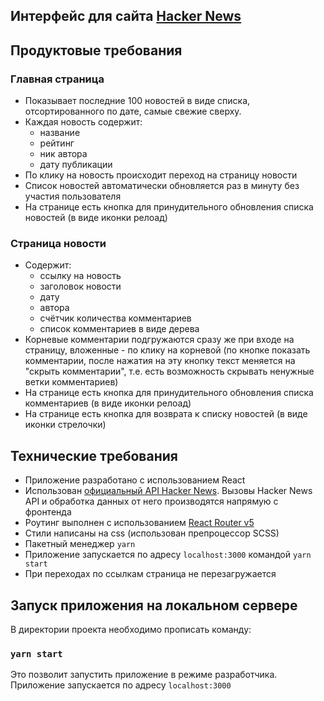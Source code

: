 ## Интерфейс для сайта [Hacker News](https://news.ycombinator.com/news)

## Продуктовые требования
### Главная страница
- Показывает последние 100 новостей в виде списка, отсортированного по дате, самые свежие сверху.
- Каждая новость содержит:
	- название
	- рейтинг
	- ник автора
 	- дату публикации
 - По клику на новость происходит переход на страницу новости
- Список новостей автоматически обновляется раз в минуту без участия пользователя
- На странице есть кнопка для принудительного обновления списка новостей (в виде иконки релоад)

### Страница новости
- Содержит:	
  - ссылку на новость
  - заголовок новости
  - дату
  - автора
  - счётчик количества комментариев
  - список комментариев в виде дерева
- Корневые комментарии подгружаются сразу же при входе на страницу, вложенные - по клику на корневой (по кнопке показать комментарии, после нажатия на эту кнопку текст меняется на "скрыть комментарии", т.е. есть возможность скрывать ненужные ветки комментариев)
- На странице есть кнопка для принудительного обновления списка комментариев (в виде иконки релоад)
- На странице есть кнопка для возврата к списку новостей (в виде иконки стрелочки)

## Технические требования

- Приложение разработано с использованием React
- Использован [официальный API Hacker News](https://github.com/HackerNews/API). Вызовы Hacker News API и обработка данных от него производятся напрямую с фронтенда 
- Роутинг выполнен с использованием [React Router v5](https://github.com/ReactTraining/react-router/releases/tag/v5.0.0)
- Стили написаны на css (использован препроцессор SCSS)
- Пакетный менеджер `yarn`
- Приложение запускается по адресу `localhost:3000` командой `yarn start`
- При переходах по ссылкам страница не перезагружается

## Запуск приложения на локальном сервере

В директории проекта необходимо прописать команду: 

### `yarn start`

Это позволит запустить приложение в режиме разработчика. Приложение запускается по адресу `localhost:3000` 

